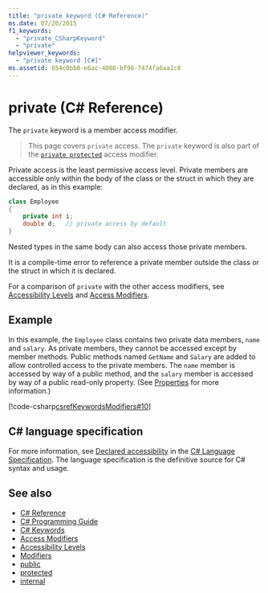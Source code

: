 ```yaml
---
title: "private keyword (C# Reference)"
ms.date: 07/20/2015
f1_keywords: 
  - "private_CSharpKeyword"
  - "private"
helpviewer_keywords: 
  - "private keyword [C#]"
ms.assetid: 654c0bb8-e6ac-4086-bf96-7474fa6aa1c8
---
```

# private (C# Reference)

The `private` keyword is a member access modifier.

> This page covers `private` access. The `private` keyword is also part of the [`private protected`](./private-protected.md) access modifier.

Private access is the least permissive access level. Private members are accessible only within the body of the class or the struct in which they are declared, as in this example:

```csharp
class Employee
{
    private int i;
    double d;   // private access by default
}
```

Nested types in the same body can also access those private members.

It is a compile-time error to reference a private member outside the class or the struct in which it is declared.

For a comparison of `private` with the other access modifiers, see [Accessibility Levels](accessibility-levels.md) and [Access Modifiers](../../programming-guide/classes-and-structs/access-modifiers.md).

## Example

In this example, the `Employee` class contains two private data members, `name` and `salary`. As private members, they cannot be accessed except by member methods. Public methods named `GetName` and `Salary` are added to allow controlled access to the private members. The `name` member is accessed by way of a public method, and the `salary` member is accessed by way of a public read-only property. (See [Properties](../../programming-guide/classes-and-structs/properties.md) for more information.)

[!code-csharp[csrefKeywordsModifiers#10](~/samples/snippets/csharp/VS_Snippets_VBCSharp/csrefKeywordsModifiers/CS/csrefKeywordsModifiers.cs#10)]

## C# language specification  

For more information, see [Declared accessibility](~/_csharplang/spec/basic-concepts.md#declared-accessibility) in the [C# Language Specification](../language-specification/index.md). The language specification is the definitive source for C# syntax and usage.

## See also

- [C# Reference](../../../csharp/language-reference/index.md)
- [C# Programming Guide](../../../csharp/programming-guide/index.md)
- [C# Keywords](index.md)
- [Access Modifiers](access-modifiers.md)
- [Accessibility Levels](accessibility-levels.md)
- [Modifiers](modifiers.md)
- [public](public.md)
- [protected](protected.md)
- [internal](internal.md)
